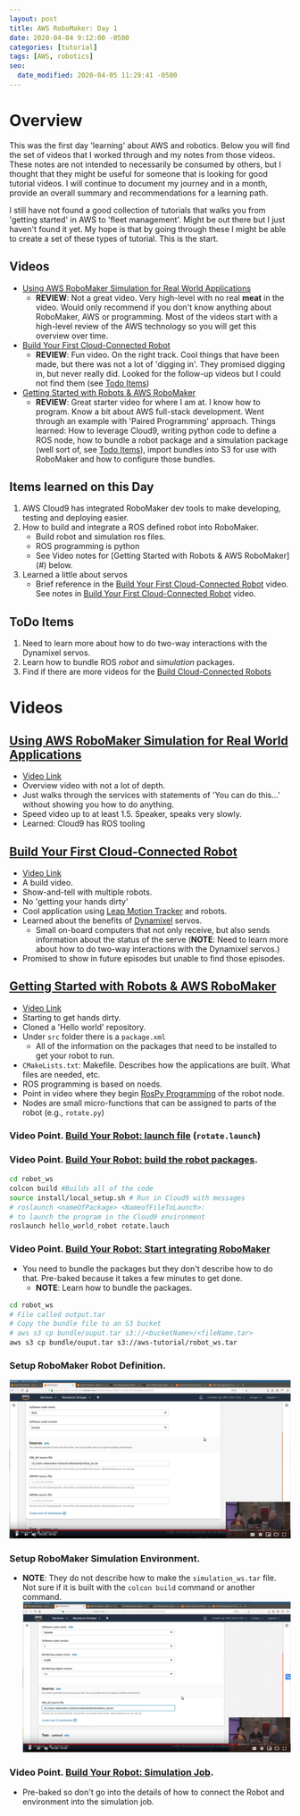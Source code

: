 ```yaml
---
layout: post
title: AWS RoboMaker: Day 1
date: 2020-04-04 9:12:00 -0500
categories: [tutorial]
tags: [AWS, robotics]
seo:
  date_modified: 2020-04-05 11:29:41 -0500
---
```


# Overview

This was the first day 'learning' about AWS and robotics. Below you will find the set of videos that I worked through and my notes from those videos. These notes are not intended to necessarily be consumed by others, but I thought that they might be useful for someone that is looking for good tutorial videos. I will continue to document my journey and in a month, provide an overall summary and recommendations for a learning path.

I still have not found a good collection of tutorials that walks you from 'getting started' in AWS to 'fleet management'. Might be out there but I just haven't found it yet. My hope is that by going through these I might be able to create a set of these types of tutorial. This is the start.

## Videos
* [Using AWS RoboMaker Simulation for Real World Applications](#RealWorldApps)
    * **REVIEW**: Not a great video. Very high-level with no real **meat** in the video. Would only recommend if you don't know anything about RoboMaker, AWS or programming. Most of the videos start with a high-level review of the AWS technology so you will get this overview over time.
* [Build Your First Cloud-Connected Robot](#BuildCloudRobot)
    * **REVIEW**: Fun video. On the right track. Cool things that have been made, but there was not a lot of 'digging in'. They promised digging in, but never really did. Looked for the follow-up videos but I could not find them (see [Todo Items](#todo)) 
* [Getting Started with Robots & AWS RoboMaker](#GettingStartedRoboMaker)
    * **REVIEW**: Great starter video for where I am at. I know how to program. Know a bit about AWS full-stack development. Went through an example with 'Paired Programming' approach. Things learned: How to leverage Cloud9, writing python code to define a ROS node, how to bundle a robot package and a simulation package (well sort of, see [Todo Items](#todo)), import bundles into S3 for use with RoboMaker and how to configure those bundles.

## Items learned on this Day
1. AWS Cloud9 has integrated RoboMaker dev tools to make developing, testing and deploying easier.
2. How to build and integrate a ROS defined robot into RoboMaker.
    * Build robot and simulation ros files.
    * ROS programming is python
    * See Video notes for [Getting Started with Robots & AWS RoboMaker](#<a name="GettingStartedRoboMaker"></a>) below.
3. Learned a little about servos
    * Brief reference in the [Build Your First Cloud-Connected Robot](https://youtu.be/Paw7fkGUg18) video. See notes in [Build Your First Cloud-Connected Robot](#BuildCloudRobot) video.

## <a name="todo"></a>ToDo Items

1. Need to learn more about how to do two-way interactions with the Dynamixel servos.
2. Learn how to bundle ROS *robot* and *simulation* packages.
3. Find if there are more videos for the [Build Cloud-Connected Robots](#BuildCloudRobot)

# Videos

## <a name="RealWorldApps"></a>[Using AWS RoboMaker Simulation for Real World Applications](https://youtu.be/eQYUAMFvpLg)
* [Video Link](https://youtu.be/eQYUAMFvpLg)
* Overview video with not a lot of depth. 
* Just walks through the services with statements of 'You can do this...' without showing you how to do anything.
* Speed video up to at least 1.5. Speaker, speaks very slowly.
* Learned: Cloud9 has ROS tooling

## <a name="BuildCloudRobot"></a> [Build Your First Cloud-Connected Robot](https://youtu.be/Paw7fkGUg18)
* [Video Link](https://youtu.be/Paw7fkGUg18)
* A build video. 
* Show-and-tell with multiple robots.
* No 'getting your hands dirty'
* Cool application using [Leap Motion Tracker](https://www.ultraleap.com/product/leap-motion-controller/) and robots.
* Learned about the benefits of [Dynamixel](http://www.robotis.us/dynamixel/) servos.
    * Small on-board computers that not only receive, but also sends information about the status of the serve (**NOTE**: Need to learn more about how to do two-way interactions with the Dynamixel servos.)
* Promised to show in future episodes but unable to find those episodes.

## <a name="GettingStartedRoboMaker"></a>[Getting Started with Robots & AWS RoboMaker](https://youtu.be/4R4_GCiayD8)
* [Video Link](https://youtu.be/4R4_GCiayD8)
* Starting to get hands dirty.
* Cloned a 'Hello world' repository.
* Under `src` folder there is a `package.xml`
    * All of the information on the packages that need to be installed to get your robot to run.
* `CMakeLists.txt`: Makefile. Describes how the applications are built. What files are needed, etc.
* ROS programming is based on noeds.
* Point in video where they begin [RosPy Programming](https://youtu.be/4R4_GCiayD8?t=532) of the robot node.
* Nodes are small micro-functions that can be assigned to parts of the robot (e.g., `rotate.py`)
### Video Point. [Build Your Robot: launch file](https://youtu.be/4R4_GCiayD8?t=1380) (`rotate.launch`)
### Video Point. [Build Your Robot: build the robot packages](https://youtu.be/4R4_GCiayD8).
```bash
cd robot_ws
colcon build #Builds all of the code
source install/local_setup.sh # Run in Cloud9 with messages
# roslaunch <nameOfPackage> <NameofFileToLaunch>: 
# to launch the program in the Cloud9 environment
roslaunch hello_world_robot rotate.lauch  
```
### Video Point. [Build Your Robot: Start integrating RoboMaker](https://youtu.be/4R4_GCiayD8?t=2038)
* You need to bundle the packages but they don't describe how to do that. Pre-baked because it takes a few minutes to get done.
    * **NOTE**: Learn how to bundle the packages.
```bash
cd robot_ws
# File called output.tar
# Copy the bundle file to an S3 bucket
# aws s3 cp bundle/ouput.tar s3://<bucketName>/<fileName.tar>
aws s3 cp bundle/ouput.tar s3://aws-tutorial/robot_ws.tar
```
### Setup RoboMaker Robot Definition.
![RoboMaker Robot Definition](/assets/img/post_images/AWS-RoboMaker/AWS-RoboMaker-Robot-Variables.png)

### Setup RoboMaker Simulation Environment.
* **NOTE**: They do not describe how to make the `simulation_ws.tar` file. Not sure if it is built with the `colcon build` command or another command.
![RoboMaker Simulation Definition](/assets/img/post_images/AWS-RoboMaker/AWS-RoboMaker-Simulation-Variables.png)
### Video Point. [Build Your Robot: Simulation Job](https://youtu.be/4R4_GCiayD8?t=2430).
* Pre-baked so don't go into the details of how to connect the Robot and environment into the simulation job.



